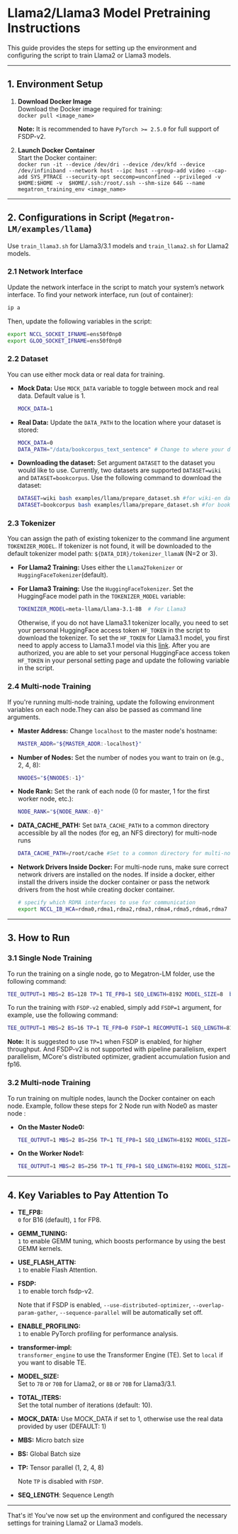 # Llama2/Llama3 Model Pretraining Instructions

This guide provides the steps for setting up the environment and configuring the script to train Llama2 or Llama3 models.

---

## 1. Environment Setup

1. **Download Docker Image**  
   Download the Docker image required for training:  
   `docker pull <image_name>`
   
   **Note:** It is recommended to have `PyTorch >= 2.5.0` for full support of FSDP-v2.

2. **Launch Docker Container**  
   Start the Docker container:  
   `docker run -it --device /dev/dri --device /dev/kfd --device /dev/infiniband --network host --ipc host --group-add video --cap-add SYS_PTRACE --security-opt seccomp=unconfined --privileged -v $HOME:$HOME -v  $HOME/.ssh:/root/.ssh --shm-size 64G --name megatron_training_env <image_name>`

---

## 2. Configurations in Script (`Megatron-LM/examples/llama`)
Use `train_llama3.sh` for Llama3/3.1 models and `train_llama2.sh` for Llama2 models.

### 2.1 Network Interface
Update the network interface in the script to match your system’s network interface.
To find your network interface, run (out of container):
```bash
ip a
```
Then, update the following variables in the script:
```bash
export NCCL_SOCKET_IFNAME=ens50f0np0
export GLOO_SOCKET_IFNAME=ens50f0np0
```

### 2.2 Dataset
You can use either mock data or real data for training.

- **Mock Data:**
  Use `MOCK_DATA` variable to toggle between mock and real data. Default value is 1.
  ```bash
  MOCK_DATA=1
  ```
- **Real Data:**
  Update the `DATA_PATH` to the location where your dataset is stored:
  ```bash
  MOCK_DATA=0
  DATA_PATH="/data/bookcorpus_text_sentence" # Change to where your dataset is stored
  ```
- **Downloading the dataset:**
  Set argument `DATASET` to the dataset you would like to use. Currently, two datasets are supported `DATASET=wiki` and `DATASET=bookcorpus`. Use the following command to download the dataset:
  ```bash
  DATASET=wiki bash examples/llama/prepare_dataset.sh #for wiki-en dataset
  DATASET=bookcorpus bash examples/llama/prepare_dataset.sh #for bookcorpus dataset

### 2.3 Tokenizer
You can assign the path of existing tokenizer to the command line argument `TOKENIZER_MODEL`. If tokenizer is not found, it will be downloaded to the default tokenizer model path: `${DATA_DIR}/tokenizer_llamaN` (N=2 or 3).

- **For Llama2 Training:**
  Uses either the `Llama2Tokenizer` or `HuggingFaceTokenizer`(default).

- **For Llama3 Training:**
  Use the `HuggingFaceTokenizer`. Set the HuggingFace model path in the `TOKENIZER_MODEL` variable:
  ```bash
  TOKENIZER_MODEL=meta-llama/Llama-3.1-8B  # For Llama3
  ```

  Otherwise, if you do not have Llama3.1 tokenizer locally, you need to set your personal HuggingFace access token `HF_TOKEN` in the script to download the tokenizer. To set the `HF_TOKEN` for Llama3.1 model, you first need to apply access to Llama3.1 model via this [link](https://huggingface.co/meta-llama/Llama-3.1-8B). After you are authorized, you are able to set your personal HuggingFace access token `HF_TOKEN` in your personal setting page and update the following variable in the script.

### 2.4 Multi-node Training
If you're running multi-node training, update the following environment variables on each node.They can also be passed as command line arguments.

- **Master Address:**
  Change `localhost` to the master node's hostname:
  ```bash
  MASTER_ADDR="${MASTER_ADDR:-localhost}"
  ```
  
- **Number of Nodes:**
  Set the number of nodes you want to train on (e.g., 2, 4, 8):
  ```bash
  NNODES="${NNODES:-1}"
  ```

- **Node Rank:**
  Set the rank of each node (0 for master, 1 for the first worker node, etc.):
  ```bash
  NODE_RANK="${NODE_RANK:-0}"
  ```

- **DATA_CACHE_PATH:**
  Set `DATA_CACHE_PATH` to a common directory accessible by all the nodes (for eg, an NFS directory) for multi-node runs
  ```bash
  DATA_CACHE_PATH=/root/cache #Set to a common directory for multi-node runs
  ```

 - **Network Drivers Inside Docker:**
   For multi-node runs, make sure correct network drivers are installed on the nodes. If inside a docker, either install the drivers inside the docker container or pass the network drivers from the host while creating docker container.

   ```bash
   # specify which RDMA interfaces to use for communication
   export NCCL_IB_HCA=rdma0,rdma1,rdma2,rdma3,rdma4,rdma5,rdma6,rdma7
   ```

---

## 3. How to Run

### 3.1 Single Node Training
To run the training on a single node, go to Megatron-LM folder, use the following command:
```bash
TEE_OUTPUT=1 MBS=2 BS=128 TP=1 TE_FP8=1 SEQ_LENGTH=8192 MODEL_SIZE=8  bash examples/llama/train_llama3.sh
```

To run the training with `FSDP-v2` enabled, simply add `FSDP=1` argument, for example, use the following command:
```bash
TEE_OUTPUT=1 MBS=2 BS=16 TP=1 TE_FP8=0 FSDP=1 RECOMPUTE=1 SEQ_LENGTH=8192 MODEL_SIZE=70 bash examples/llama/train_llama3.sh
```
**Note:** It is suggested to use `TP=1` when FSDP is enabled, for higher throughput. And FSDP-v2 is not supported with pipeline parallelism, expert parallelism, MCore's distributed optimizer, gradient accumulation fusion and fp16.


### 3.2 Multi-node Training
To run training on multiple nodes, launch the Docker container on each node. Example, follow these steps for 2 Node run with Node0 as master node :

- **On the Master Node0:**
  ```bash
  TEE_OUTPUT=1 MBS=2 BS=256 TP=1 TE_FP8=1 SEQ_LENGTH=8192 MODEL_SIZE=8  MASTER_ADDR=IP_NODE0 NNODES=2 NODE_RANK=0 bash examples/llama/train_llama3.sh
  ```

- **On the Worker Node1:**
  ```bash
  TEE_OUTPUT=1 MBS=2 BS=256 TP=1 TE_FP8=1 SEQ_LENGTH=8192 MODEL_SIZE=8  MASTER_ADDR=IP_NODE0 NNODES=2 NODE_RANK=1 bash examples/llama/train_llama3.sh
  ```
---

## 4. Key Variables to Pay Attention To

- **TE_FP8:**  
  `0` for B16 (default), `1` for FP8.

- **GEMM_TUNING:**  
  `1` to enable GEMM tuning, which boosts performance by using the best GEMM kernels.

- **USE_FLASH_ATTN:**  
  `1` to enable Flash Attention.

- **FSDP:**  
  `1` to enable torch fsdp-v2. 
  
  Note that if FSDP is enabled, `--use-distributed-optimizer`, `--overlap-param-gather`, `--sequence-parallel` will be automatically set off. 

- **ENABLE_PROFILING:**  
  `1` to enable PyTorch profiling for performance analysis.

- **transformer-impl:**  
  `transformer_engine` to use the Transformer Engine (TE). Set to `local` if you want to disable TE.

- **MODEL_SIZE:**  
  Set to `7B` or `70B` for Llama2, or `8B` or `70B` for Llama3/3.1.

- **TOTAL_ITERS:**  
  Set the total number of iterations (default: 10).

- **MOCK_DATA:**
  Use MOCK_DATA if set to 1, otherwise use the real data provided by user (DEFAULT: 1)

- **MBS:**
  Micro batch size

- **BS:**
  Global Batch size

- **TP:**
  Tensor parallel (1, 2, 4, 8)

  Note `TP` is disabled with `FSDP`.

- **SEQ_LENGTH**:
  Sequence Length

--- 

That's it! You've now set up the environment and configured the necessary settings for training Llama2 or Llama3 models.
